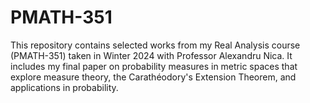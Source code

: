 # PMATH-351
This repository contains selected works from my Real Analysis course (PMATH-351) taken in Winter 2024 with Professor Alexandru Nica. It includes my final paper on probability measures in metric spaces that explore measure theory, the Carathéodory's Extension Theorem, and applications in probability. 
